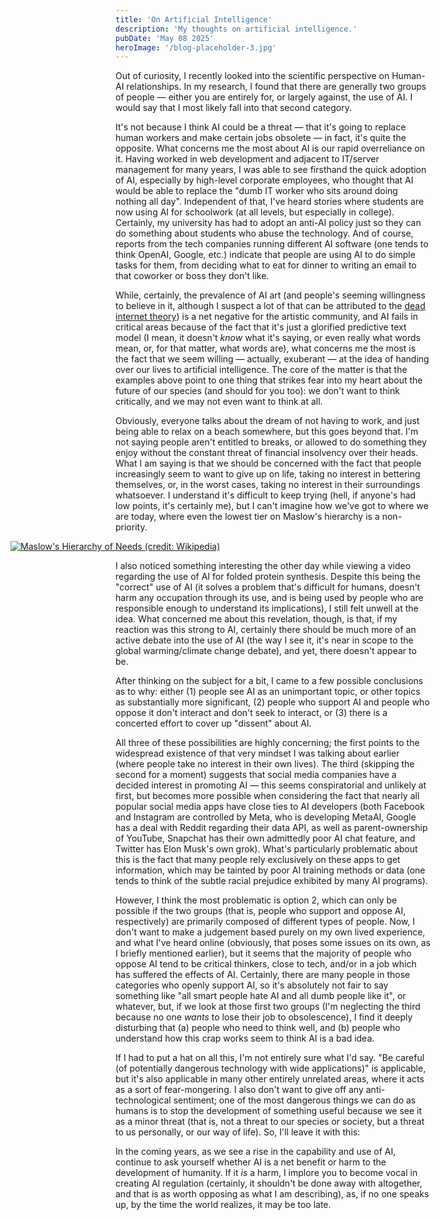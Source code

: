 ```yaml
---
title: 'On Artificial Intelligence'
description: 'My thoughts on artificial intelligence.'
pubDate: 'May 08 2025'
heroImage: '/blog-placeholder-3.jpg'
---
```


Out of curiosity, I recently looked into the scientific perspective on Human-AI relationships. In my research, I found that there are generally two groups of people — either you are entirely for, or largely against, the use of AI. I would say that I most likely fall into that second category.

It's not because I think AI could be a threat — that it's going to replace human workers and make certain jobs obsolete — in fact, it's quite the opposite. What concerns me the most about AI is our rapid overreliance on it. Having worked in web development and adjacent to IT/server management for many years, I was able to see firsthand the quick adoption of AI, especially by high-level corporate employees, who thought that AI would be able to replace the "dumb IT worker who sits around doing nothing all day". Independent of that, I've heard stories where students are now using AI for schoolwork (at all levels, but especially in college). Certainly, my university has had to adopt an anti-AI policy just so they can do something about students who abuse the technology. And of course, reports from the tech companies running different AI software (one tends to think OpenAI, Google, etc.) indicate that people are using AI to do simple tasks for them, from deciding what to eat for dinner to writing an email to that coworker or boss they don't like. 

While, certainly, the prevalence of AI art (and people's seeming willingness to believe in it, although I suspect a lot of that can be attributed to the [dead internet theory](https://en.wikipedia.org/wiki/Dead_Internet_theory)) is a net negative for the artistic community, and AI fails in critical areas because of the fact that it's just a glorified predictive text model (I mean, it doesn't *know* what it's saying, or even really what words mean, or, for that matter, what words are), what concerns me the most is the fact that we seem willing — actually, exuberant — at the idea of handing over our lives to artificial intelligence. The core of the matter is that the examples above point to one thing that strikes fear into my heart about the future of our species (and should for you too): we don't want to think critically, and we may not even want to think at all.

Obviously, everyone talks about the dream of not having to work, and just being able to relax on a beach somewhere, but this goes beyond that. I'm not saying people aren't entitled to breaks, or allowed to do something they enjoy without the constant threat of financial insolvency over their heads. What I am saying is that we should be concerned with the fact that people increasingly seem to want to give up on life, taking no interest in bettering themselves, or, in the worst cases, taking no interest in their surroundings whatsoever. I understand it's difficult to keep trying (hell, if anyone's had low points, it's certainly me), but I can't imagine how we've got to where we are today, where even the lowest tier on Maslow's hierarchy is a non-priority.

<span style="margin-left: calc(50% - 420px); margin-bottom: auto;">[![Maslow's Hierarchy of Needs (credit: Wikipedia)](/maslowheirarchywikipedia.png "Maslow's Hierarchy of Needs (credit: Wikipedia)")](https://en.wikipedia.org/wiki/Maslow%27s_hierarchy_of_needs#/media/File:Maslow's_Hierarchy_of_Needs_Diagram.png)</span>

I also noticed something interesting the other day while viewing a video regarding the use of AI for folded protein synthesis. Despite this being the "correct" use of AI (it solves a problem that's difficult for humans, doesn't harm any occupation through its use, and is being used by people who are responsible enough to understand its implications), I still felt unwell at the idea. What concerned me about this revelation, though, is that, if my reaction was this strong to AI, certainly there should be much more of an active debate into the use of AI (the way I see it, it's near in scope to the global warming/climate change debate), and yet, there doesn't appear to be.

After thinking on the subject for a bit, I came to a few possible conclusions as to why: either (1) people see AI as an unimportant topic, or other topics as substantially more significant, (2) people who support AI and people who oppose it don't interact and don't seek to interact, or (3) there is a concerted effort to cover up "dissent" about AI. 

All three of these possibilities are highly concerning; the first points to the widespread existence of that very mindset I was talking about earlier (where people take no interest in their own lives). The third (skipping the second for a moment) suggests that social media companies have a decided interest in promoting AI — this seems conspiratorial and unlikely at first, but becomes more possible when considering the fact that nearly all popular social media apps have close ties to AI developers (both Facebook and Instagram are controlled by Meta, who is developing MetaAI, Google has a deal with Reddit regarding their data API, as well as parent-ownership of YouTube, Snapchat has their own admittedly poor AI chat feature, and Twitter has Elon Musk's own grok). What's particularly problematic about this is the fact that many people rely exclusively on these apps to get information, which may be tainted by poor AI training methods or data (one tends to think of the subtle racial prejudice exhibited by many AI programs).

However, I think the most problematic is option 2, which can only be possible if the two groups (that is, people who support and oppose AI, respectively) are primarily composed of different types of people. Now, I don't want to make a judgement based purely on my own lived experience, and what I've heard online (obviously, that poses some issues on its own, as I briefly mentioned earlier), but it seems that the majority of people who oppose AI tend to be critical thinkers, close to tech, and/or in a job which has suffered the effects of AI. Certainly, there are many people in those categories who openly support AI, so it's absolutely not fair to say something like "all smart people hate AI and all dumb people like it", or whatever, but, if we look at those first two groups (I'm neglecting the third because no one *wants* to lose their job to obsolescence), I find it deeply disturbing that (a) people who need to think well, and (b) people who understand how this crap works seem to think AI is a bad idea.

If I had to put a hat on all this, I'm not entirely sure what I'd say. "Be careful (of potentially dangerous technology with wide applications)" is applicable, but it's also applicable in many other entirely unrelated areas, where it acts as a sort of fear-mongering. I also don't want to give off any anti-technological sentiment; one of the most dangerous things we can do as humans is to stop the development of something useful because we see it as a minor threat (that is, not a threat to our species or society, but a threat to us personally, or our way of life). So, I'll leave it with this:

In the coming years, as we see a rise in the capability and use of AI, continue to ask yourself whether AI is a net benefit or harm to the development of humanity. If it *is* a harm, I implore you to become vocal in creating AI regulation (certainly, it shouldn't be done away with altogether, and that is as worth opposing as what I am describing), as, if no one speaks up, by the time the world realizes, it may be too late.
